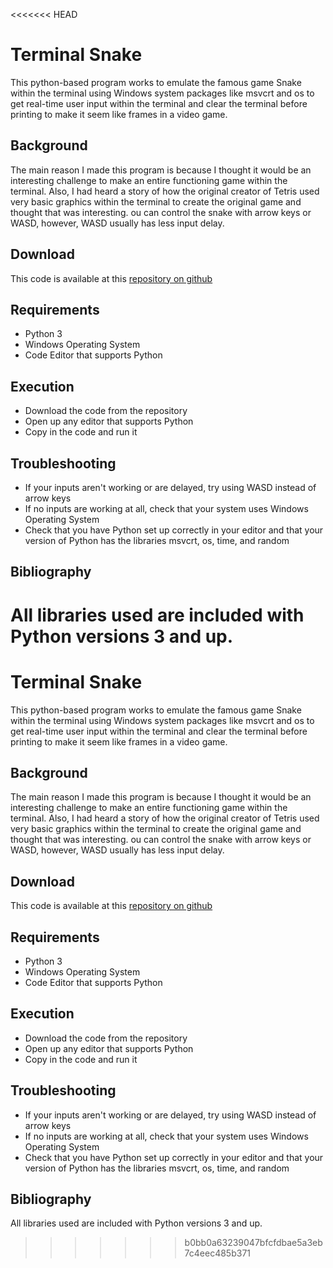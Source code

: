 <<<<<<< HEAD
# Terminal Snake

This python-based program works to emulate the famous game Snake within the terminal using Windows system packages like msvcrt and os to get real-time user input within the terminal and clear the terminal before printing to make it seem like frames in a video game.

## Background
The main reason I made this program is because I thought it would be an interesting challenge to make an entire functioning game within the terminal. Also, I had heard a story of how the original creator of Tetris used very basic graphics within the terminal to create the original game and thought that was interesting. ou can control the snake with arrow keys or WASD, however, WASD usually has less input delay.

## Download
This code is available at this [repository on github](https://github.com/Samrocks58/CSP-Project)

## Requirements
* Python 3
* Windows Operating System
* Code Editor that supports Python

## Execution
* Download the code from the repository
* Open up any editor that supports Python
* Copy in the code and run it

## Troubleshooting
* If your inputs aren't working or are delayed, try using WASD instead of arrow keys
* If no inputs are working at all, check that your system uses Windows Operating System
* Check that you have Python set up correctly in your editor and that your version of Python has the libraries msvcrt, os, time, and random

## Bibliography
All libraries used are included with Python versions 3 and up.
=======
# Terminal Snake

This python-based program works to emulate the famous game Snake within the terminal using Windows system packages like msvcrt and os to get real-time user input within the terminal and clear the terminal before printing to make it seem like frames in a video game.

## Background
The main reason I made this program is because I thought it would be an interesting challenge to make an entire functioning game within the terminal. Also, I had heard a story of how the original creator of Tetris used very basic graphics within the terminal to create the original game and thought that was interesting. ou can control the snake with arrow keys or WASD, however, WASD usually has less input delay.

## Download
This code is available at this [repository on github](https://github.com/Samrocks58/CSP-Project)

## Requirements
* Python 3
* Windows Operating System
* Code Editor that supports Python

## Execution
* Download the code from the repository
* Open up any editor that supports Python
* Copy in the code and run it

## Troubleshooting
* If your inputs aren't working or are delayed, try using WASD instead of arrow keys
* If no inputs are working at all, check that your system uses Windows Operating System
* Check that you have Python set up correctly in your editor and that your version of Python has the libraries msvcrt, os, time, and random

## Bibliography
All libraries used are included with Python versions 3 and up.
>>>>>>> b0bb0a63239047bfcfdbae5a3eb7c4eec485b371
